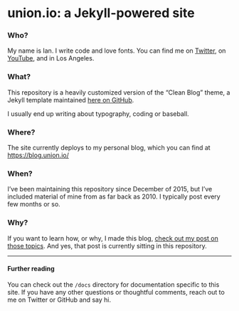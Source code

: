 # union.io: a Jekyll-powered site

### Who?
My name is Ian. I write code and love fonts. You can find me on [Twitter](https://twitter.com/union_io), on [YouTube](https://youtube.com/c/ianm), and in Los Angeles.

### What?
This repository is a heavily customized version of the “Clean Blog” theme, a Jekyll template maintained [here on GitHub](https://github.com/IronSummitMedia/startbootstrap-clean-blog-jekyll).

I usually end up writing about typography, coding or baseball.

### Where?
The site currently deploys to my personal blog, which you can find at https://blog.union.io/

### When?
I’ve been maintaining this repository since December of 2015, but I’ve included material of mine from as far back as 2010. I typically post every few months or so.

### Why?
If you want to learn how, or why, I made this blog, [check out my post on those topics](http://blog.union.io/code/2015/12/06/how-to-make-this-website/). And yes, that post is currently sitting in this repository.

***

#### Further reading

You can check out the `/docs` directory for documentation specific to this site. If you have any other questions or thoughtful comments, reach out to me on Twitter or GitHub and say hi.
